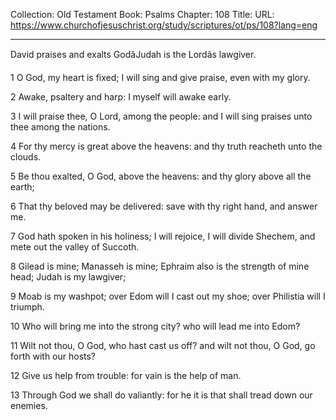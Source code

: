 Collection: Old Testament
Book: Psalms
Chapter: 108
Title: 
URL: https://www.churchofjesuschrist.org/study/scriptures/ot/ps/108?lang=eng

---

David praises and exalts GodâJudah is the Lordâs lawgiver.

1 O God, my heart is fixed; I will sing and give praise, even with my glory.

2 Awake, psaltery and harp: I myself will awake early.

3 I will praise thee, O Lord, among the people: and I will sing praises unto thee among the nations.

4 For thy mercy is great above the heavens: and thy truth reacheth unto the clouds.

5 Be thou exalted, O God, above the heavens: and thy glory above all the earth;

6 That thy beloved may be delivered: save with thy right hand, and answer me.

7 God hath spoken in his holiness; I will rejoice, I will divide Shechem, and mete out the valley of Succoth.

8 Gilead is mine; Manasseh is mine; Ephraim also is the strength of mine head; Judah is my lawgiver;

9 Moab is my washpot; over Edom will I cast out my shoe; over Philistia will I triumph.

10 Who will bring me into the strong city? who will lead me into Edom?

11 Wilt not thou, O God, who hast cast us off? and wilt not thou, O God, go forth with our hosts?

12 Give us help from trouble: for vain is the help of man.

13 Through God we shall do valiantly: for he it is that shall tread down our enemies.
